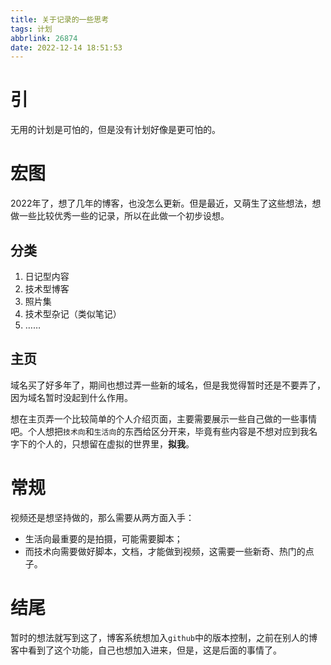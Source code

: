 ```yaml
---
title: 关于记录的一些思考
tags: 计划
abbrlink: 26874
date: 2022-12-14 18:51:53
---
```


# 引

无用的计划是可怕的，但是没有计划好像是更可怕的。

# 宏图

2022年了，想了几年的博客，也没怎么更新。但是最近，又萌生了这些想法，想做一些比较优秀一些的记录，所以在此做一个初步设想。

## 分类

1. 日记型内容
2. 技术型博客
3. 照片集
4. 技术型杂记（类似笔记）
5. ……

## 主页

域名买了好多年了，期间也想过弄一些新的域名，但是我觉得暂时还是不要弄了，因为域名暂时没起到什么作用。

想在主页弄一个比较简单的个人介绍页面，主要需要展示一些自己做的一些事情吧。个人想把`技术向`和`生活向`的东西给区分开来，毕竟有些内容是不想对应到我名字下的个人的，只想留在虚拟的世界里，**拟我**。

# 常规

视频还是想坚持做的，那么需要从两方面入手：

- 生活向最重要的是拍摄，可能需要脚本；
- 而技术向需要做好脚本，文档，才能做到视频，这需要一些新奇、热门的点子。

# 结尾

暂时的想法就写到这了，博客系统想加入`github`中的版本控制，之前在别人的博客中看到了这个功能，自己也想加入进来，但是，这是后面的事情了。
